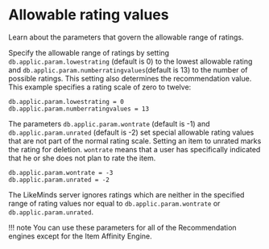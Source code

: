 # Allowable rating values

Learn about the parameters that govern the allowable range of ratings.

Specify the allowable range of ratings by setting `db.applic.param.lowestrating` \(default is 0\) to the lowest allowable rating and `db.applic.param.numberratingvalues`\(default is 13\) to the number of possible ratings. This setting also determines the recommendation value. This example specifies a rating scale of zero to twelve:

```
db.applic.param.lowestrating = 0
db.applic.param.numberratingvalues = 13
```

The parameters `db.applic.param.wontrate` \(default is -1\) and `db.applic.param.unrated` \(default is -2\) set special allowable rating values that are not part of the normal rating scale. Setting an item to unrated marks the rating for deletion. `wontrate` means that a user has specifically indicated that he or she does not plan to rate the item.

```
db.applic.param.wontrate = -3
db.applic.param.unrated = -2
```

The LikeMinds server ignores ratings which are neither in the specified range of rating values nor equal to `db.applic.param.wontrate` or `db.applic.param.unrated`.

!!! note 
    You can use these parameters for all of the Recommendation engines except for the Item Affinity Engine.


